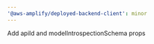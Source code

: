 ```yaml
---
'@aws-amplify/deployed-backend-client': minor
---
```


Add apiId and modelIntrospectionSchema props
